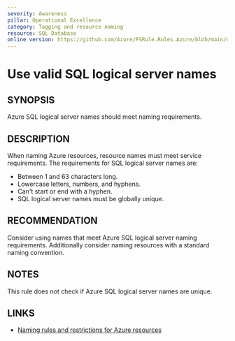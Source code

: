 ```yaml
---
severity: Awareness
pillar: Operational Excellence
category: Tagging and resource naming
resource: SQL Database
online version: https://github.com/Azure/PSRule.Rules.Azure/blob/main/docs/en/rules/Azure.SQL.ServerName.md
---
```


# Use valid SQL logical server names

## SYNOPSIS

Azure SQL logical server names should meet naming requirements.

## DESCRIPTION

When naming Azure resources, resource names must meet service requirements.
The requirements for SQL logical server names are:

- Between 1 and 63 characters long.
- Lowercase letters, numbers, and hyphens.
- Can't start or end with a hyphen.
- SQL logical server names must be globally unique.

## RECOMMENDATION

Consider using names that meet Azure SQL logical server naming requirements.
Additionally consider naming resources with a standard naming convention.

## NOTES

This rule does not check if Azure SQL logical server names are unique.

## LINKS

- [Naming rules and restrictions for Azure resources](https://docs.microsoft.com/azure/azure-resource-manager/management/resource-name-rules#microsoftsql)
